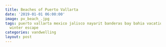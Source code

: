 ```yaml
---
title: Beaches of Puerto Vallarta
date: '2019-01-01 06:00:00'
image: pv_beach_.jpg
tags: puerto vallarta mexico jalisco nayarit banderas bay bahia vacation travel holidays
  winter escape
categories: vandwelling
layout: post
---
```


